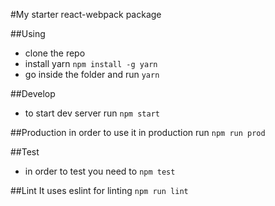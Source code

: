 
#My starter react-webpack package

##Using
- clone the repo
- install yarn `npm install -g yarn`
- go inside the folder and run `yarn`

##Develop
- to start dev server run `npm start`

##Production
in order to use it in production run `npm run prod`

##Test
- in order to test you need to
`npm test`

##Lint 
It uses eslint for linting
`npm run lint`

